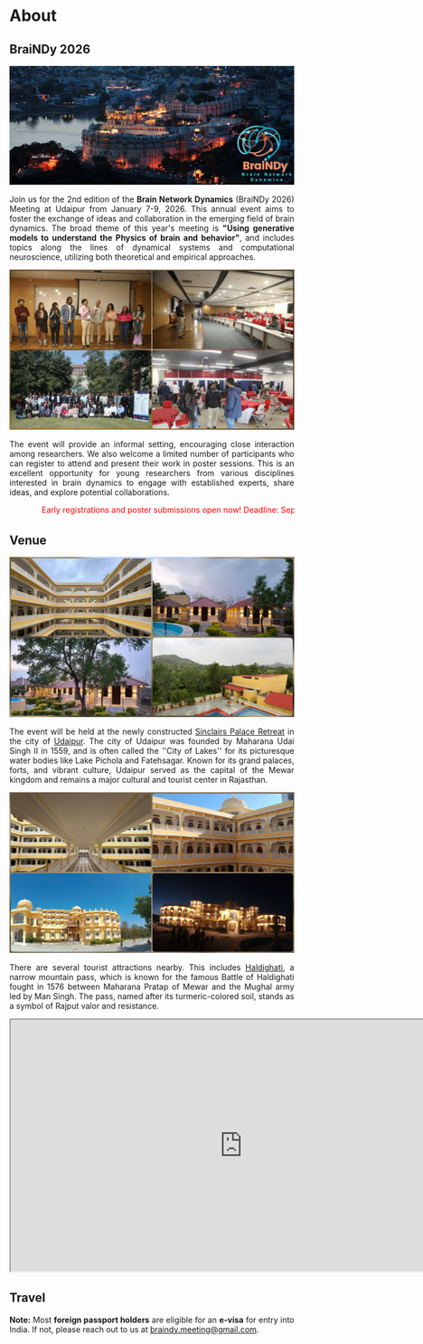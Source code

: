 # About

## BraiNDy 2026

<img src="img/Udaipur.jpg" width=900>
<p align="justify">
Join us for the 2nd edition of the <b>Brain Network Dynamics</b> (BraiNDy 2026) Meeting at Udaipur from January 7-9, 2026. This annual event aims to foster the exchange of ideas and collaboration in the emerging field of brain dynamics. The broad theme of this year's meeting is <b>"Using generative models to understand the Physics of brain and behavior"</b>, and includes topics along the lines of dynamical systems and computational neuroscience, utilizing both theoretical and empirical approaches. </p>

<img src="img/by24.jpg" width=900>

<p align="justify">
The event will provide an informal setting, encouraging close interaction among researchers. We also welcome a limited number of participants who can register to attend and present their work in poster sessions.  This is an excellent opportunity for young researchers from various disciplines interested in brain dynamics to engage with established experts, share ideas, and explore potential collaborations.</p>
<marquee direction="left" scrollamount="15" style="color: red;">Early registrations and poster submissions open now! Deadline: September 30, 2025.</marquee>

## Venue

<img src="img/location/p1.jpg">
<p align="justify">The event will be held at the newly constructed <a href="https://www.tripadvisor.in/Hotel_Review-g15359797-d33132050-Reviews-Sinclairs_Palace_Retreat_Udaipur-Kaloda_Udaipur_District_Rajasthan.html">Sinclairs Palace Retreat</a> in the city of <a href="https://en.wikipedia.org/wiki/Udaipur">Udaipur</a>. The city of Udaipur was founded by Maharana Udai Singh II in 1559, and is often called the ''City of Lakes'' for its picturesque water bodies like Lake Pichola and Fatehsagar. Known for its grand palaces, forts, and vibrant culture, Udaipur served as the capital of the Mewar kingdom and remains a major cultural and tourist center in Rajasthan.</p> 
<img src="img/location/p2.jpg">

<p align="justify">There are several tourist attractions nearby. This includes <a href="https://en.wikipedia.org/wiki/Haldighati">Haldighati</a>, a narrow mountain pass, which is known for the famous Battle of Haldighati fought in 1576 between Maharana Pratap of Mewar and the Mughal army led by Man Singh. The pass, named after its turmeric-colored soil, stands as a symbol of Rajput valor and resistance.</p>

<iframe width="820" height="445" src="https://www.youtube.com/embed/gnuyrls2Rwc">
</iframe>

## Travel

<p align="justify">
<b>Note:</b> Most <b>foreign passport holders</b> are eligible for an <b>e-visa</b> for entry into India. If not, please reach out to us at <a href="mailto:braindy.meeting@gmail.com">braindy.meeting@gmail.com</a>.</p>
